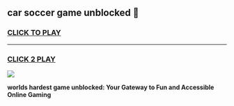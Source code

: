 
## car soccer game unblocked 👋
<h3>
<a href="https://premium.freeplayer.one?title=car_soccer_game_unblocked&ref=13F">CLICK TO PLAY</a></h3>
<hr>

<h3>
<a href="https://premium.freeplayer.one?title=car_soccer_game_unblocked&ref=13F">CLICK 2 PLAY</a>
  
</h3>

<a href="https://premium.freeplayer.one?title=car_soccer_game_unblocked&ref=12F/"><img src="https://clearcache.store/games.png"></a>


**worlds hardest game unblocked: Your Gateway to Fun and Accessible Online Gaming**
